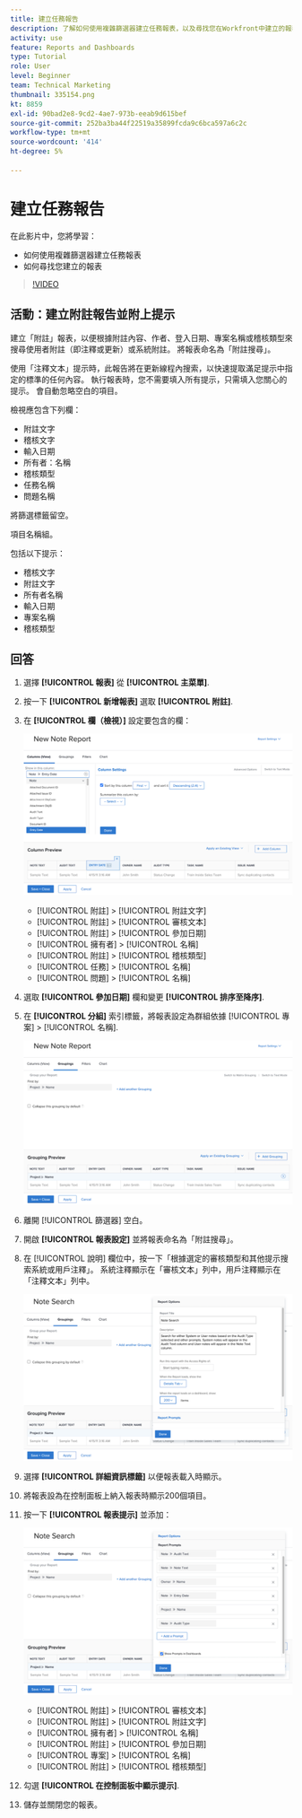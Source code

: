 ```yaml
---
title: 建立任務報告
description: 了解如何使用複雜篩選器建立任務報表，以及尋找您在Workfront中建立的報表。 活動 — 建立附註報表，並附上提示。
activity: use
feature: Reports and Dashboards
type: Tutorial
role: User
level: Beginner
team: Technical Marketing
thumbnail: 335154.png
kt: 8859
exl-id: 90bad2e8-9cd2-4ae7-973b-eeab9d615bef
source-git-commit: 252ba3ba44f22519a35899fcda9c6bca597a6c2c
workflow-type: tm+mt
source-wordcount: '414'
ht-degree: 5%

---
```


# 建立任務報告

在此影片中，您將學習：

* 如何使用複雜篩選器建立任務報表
* 如何尋找您建立的報表

>[!VIDEO](https://video.tv.adobe.com/v/335154/?quality=12)

## 活動：建立附註報告並附上提示

建立「附註」報表，以便根據附註內容、作者、登入日期、專案名稱或稽核類型來搜尋使用者附註（即注釋或更新）或系統附註。 將報表命名為「附註搜尋」。

使用「注釋文本」提示時，此報告將在更新線程內搜索，以快速提取滿足提示中指定的標準的任何內容。 執行報表時，您不需要填入所有提示，只需填入您關心的提示。 會自動忽略空白的項目。

檢視應包含下列欄：

* 附註文字
* 稽核文字
* 輸入日期
* 所有者：名稱
* 稽核類型
* 任務名稱
* 問題名稱

將篩選標籤留空。

項目名稱組。

包括以下提示：

* 稽核文字
* 附註文字
* 所有者名稱
* 輸入日期
* 專案名稱
* 稽核類型

## 回答

1. 選擇 **[!UICONTROL 報表]** 從 **[!UICONTROL 主菜單]**.
1. 按一下 **[!UICONTROL 新增報表]** 選取 **[!UICONTROL 附註]**.
1. 在 **[!UICONTROL 欄（檢視）]** 設定要包含的欄：

   ![用於建立附註報表列的螢幕影像](assets/note-report-columns.png)

   * [!UICONTROL 附註] > [!UICONTROL 附註文字]
   * [!UICONTROL 附註] > [!UICONTROL 審核文本]
   * [!UICONTROL 附註] > [!UICONTROL 參加日期]
   * [!UICONTROL 擁有者] > [!UICONTROL 名稱]
   * [!UICONTROL 附註] > [!UICONTROL 稽核類型]
   * [!UICONTROL 任務] > [!UICONTROL 名稱]
   * [!UICONTROL 問題] > [!UICONTROL 名稱]

1. 選取 **[!UICONTROL 參加日期]** 欄和變更 **[!UICONTROL 排序至降序]**.
1. 在 **[!UICONTROL 分組]** 索引標籤，將報表設定為群組依據 [!UICONTROL 專案] > [!UICONTROL 名稱].

   ![用於建立附註報表分組的螢幕影像](assets/note-report-groupings.png)

1. 離開 [!UICONTROL 篩選器] 空白。
1. 開啟 **[!UICONTROL 報表設定]** 並將報表命名為「附註搜尋」。
1. 在 [!UICONTROL 說明] 欄位中，按一下「根據選定的審核類型和其他提示搜索系統或用戶注釋」。 系統注釋顯示在「審核文本」列中，用戶注釋顯示在「注釋文本」列中。

   ![要建立附註報表設定的螢幕影像](assets/note-report-report-options.png)

1. 選擇 **[!UICONTROL 詳細資訊標籤]** 以便報表載入時顯示。
1. 將報表設為在控制面板上納入報表時顯示200個項目。
1. 按一下 **[!UICONTROL 報表提示]** 並添加：

   ![要建立附註報告提示的螢幕影像](assets/note-report-report-prompts.png)

   * [!UICONTROL 附註] > [!UICONTROL 審核文本]
   * [!UICONTROL 附註] > [!UICONTROL 附註文字]
   * [!UICONTROL 擁有者] > [!UICONTROL 名稱]
   * [!UICONTROL 附註] > [!UICONTROL 參加日期]
   * [!UICONTROL 專案] > [!UICONTROL 名稱]
   * [!UICONTROL 附註] > [!UICONTROL 稽核類型]

1. 勾選 **[!UICONTROL 在控制面板中顯示提示]**.
1. 儲存並關閉您的報表。
